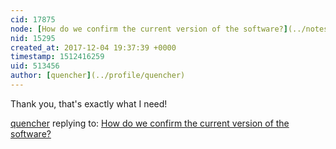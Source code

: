 ```yaml
---
cid: 17875
node: [How do we confirm the current version of the software?](../notes/quencher/12-04-2017/how-do-we-confirm-the-current-version-of-the-software)
nid: 15295
created_at: 2017-12-04 19:37:39 +0000
timestamp: 1512416259
uid: 513456
author: [quencher](../profile/quencher)
---
```


Thank you, that's exactly what I need!

[quencher](../profile/quencher) replying to: [How do we confirm the current version of the software?](../notes/quencher/12-04-2017/how-do-we-confirm-the-current-version-of-the-software)

